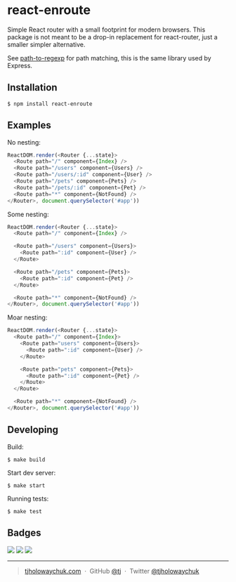 
# react-enroute

 Simple React router with a small footprint for modern browsers. This package is not meant to be a drop-in replacement for react-router, just a smaller simpler alternative.

 See [path-to-regexp](https://github.com/pillarjs/path-to-regexp) for path matching, this is the same library used by Express.

## Installation

 ```
 $ npm install react-enroute
 ```

## Examples

No nesting:

```js
ReactDOM.render(<Router {...state}>
  <Route path="/" component={Index} />
  <Route path="/users" component={Users} />
  <Route path="/users/:id" component={User} />
  <Route path="/pets" component={Pets} />
  <Route path="/pets/:id" component={Pet} />
  <Route path="*" component={NotFound} />
</Router>, document.querySelector('#app'))
```

Some nesting:

```js
ReactDOM.render(<Router {...state}>
  <Route path="/" component={Index} />

  <Route path="/users" component={Users}>
    <Route path=":id" component={User} />
  </Route>

  <Route path="/pets" component={Pets}>
    <Route path=":id" component={Pet} />
  </Route>

  <Route path="*" component={NotFound} />
</Router>, document.querySelector('#app'))
```

Moar nesting:

```js
ReactDOM.render(<Router {...state}>
  <Route path="/" component={Index}>
    <Route path="users" component={Users}>
      <Route path=":id" component={User} />
    </Route>

    <Route path="pets" component={Pets}>
      <Route path=":id" component={Pet} />
    </Route>
  </Route>

  <Route path="*" component={NotFound} />
</Router>, document.querySelector('#app'))
```

## Developing

Build:

```
$ make build
```

Start dev server:

```
$ make start
```

Running tests:

```
$ make test
```

## Badges

![](https://img.shields.io/badge/license-MIT-blue.svg)
![](https://img.shields.io/badge/status-stable-green.svg)
[![](http://apex.sh/images/badge.svg)](https://apex.sh/ping/)

---

> [tjholowaychuk.com](http://tjholowaychuk.com) &nbsp;&middot;&nbsp;
> GitHub [@tj](https://github.com/tj) &nbsp;&middot;&nbsp;
> Twitter [@tjholowaychuk](https://twitter.com/tjholowaychuk)
